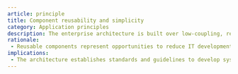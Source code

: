 ```yaml
---
article: principle
title: Component reusability and simplicity
category: Application principles
description: The enterprise architecture is built over low-coupling, reusable, modular components that implement services. Systems architecture must be as simple as possible to maintain yet meet all business and corporate requirements. Whenever complexity is required, it must be encapsulated to promote simplicity of solutions built on the architecture.
rationale: 
 - Reusable components represent opportunities to reduce IT development times and costs. Reusable components leverage investments in current systems. Modular components increase the systems' capacities to adapt to different evolution needs, because the change is isolated from affected modules.
implications:
 - The architecture establishes standards and guidelines to develop system components.
---
```


